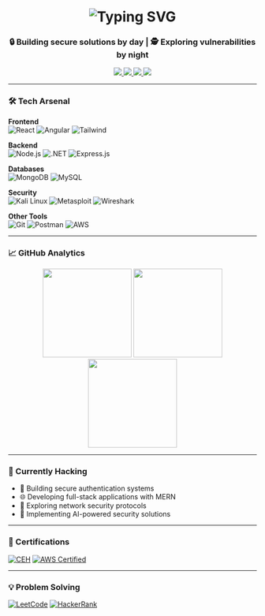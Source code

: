 <h1 align="center">
  <img src="https://readme-typing-svg.demolab.com?font=Fira+Code&size=30&duration=3000&pause=1000&color=1AF731&center=true&vCenter=true&width=435&lines=Kamlesh+Ratanpara;Full+Stack+Dev;CEH+v12+Certified;Cybersecurity+Enthusiast" alt="Typing SVG" />
</h1>

<h3 align="center">🔒 Building secure solutions by day | 🕵️ Exploring vulnerabilities by night</h3>

<p align="center">
  <a href="https://www.linkedin.com/in/kamlesh-ratanpra-6a643025b/" target="_blank">
    <img src="https://img.shields.io/badge/LinkedIn-0077B5?style=for-the-badge&logo=linkedin&logoColor=white" />
  </a>
  <a href="https://twitter.com/kamlesh_patel__" target="_blank">
    <img src="https://img.shields.io/badge/Twitter-1DA1F2?style=for-the-badge&logo=twitter&logoColor=white" />
  </a>
  <a href="https://www.hackerrank.com/rkjrk514" target="_blank">
    <img src="https://img.shields.io/badge/-Hackerrank-2EC866?style=for-the-badge&logo=HackerRank&logoColor=white" />
  </a>
  <a href="mailto:kamleshpatelx007@gmail.com">
    <img src="https://img.shields.io/badge/Gmail-D14836?style=for-the-badge&logo=gmail&logoColor=white" />
  </a>
</p>

---

### 🛠️ Tech Arsenal

**Frontend**  
![React](https://img.shields.io/badge/React-20232A?style=for-the-badge&logo=react&logoColor=61DAFB)
![Angular](https://img.shields.io/badge/Angular-DD0031?style=for-the-badge&logo=angular&logoColor=white)
![Tailwind](https://img.shields.io/badge/Tailwind_CSS-38B2AC?style=for-the-badge&logo=tailwind-css&logoColor=white)

**Backend**  
![Node.js](https://img.shields.io/badge/Node.js-339933?style=for-the-badge&logo=nodedotjs&logoColor=white)
![.NET](https://img.shields.io/badge/.NET-512BD4?style=for-the-badge&logo=dotnet&logoColor=white)
![Express.js](https://img.shields.io/badge/Express.js-000000?style=for-the-badge&logo=express&logoColor=white)

**Databases**  
![MongoDB](https://img.shields.io/badge/MongoDB-4EA94B?style=for-the-badge&logo=mongodb&logoColor=white)
![MySQL](https://img.shields.io/badge/MySQL-005C84?style=for-the-badge&logo=mysql&logoColor=white)

**Security**  
![Kali Linux](https://img.shields.io/badge/Kali_Linux-557C94?style=for-the-badge&logo=kali-linux&logoColor=white)
![Metasploit](https://img.shields.io/badge/Metasploit-258FFA?style=for-the-badge&logo=metasploit&logoColor=white)
![Wireshark](https://img.shields.io/badge/Wireshark-1679A7?style=for-the-badge&logo=wireshark&logoColor=white)

**Other Tools**  
![Git](https://img.shields.io/badge/GIT-E44C30?style=for-the-badge&logo=git&logoColor=white)
![Postman](https://img.shields.io/badge/Postman-FF6C37?style=for-the-badge&logo=postman&logoColor=white)
![AWS](https://img.shields.io/badge/AWS-%23FF9900.svg?style=for-the-badge&logo=amazon-aws&logoColor=white)

---

### 📈 GitHub Analytics

<p align="center">
  <img height="180em" src="https://github-readme-stats.vercel.app/api?username=kamlesh-rkj&show_icons=true&theme=vision-friendly-dark&hide_border=true&count_private=true" />
  <img height="180em" src="https://github-readme-streak-stats.herokuapp.com/?user=kamlesh-rkj&theme=vision-friendly-dark&hide_border=true" />
  <img height="180em" src="https://github-readme-stats.vercel.app/api/top-langs/?username=kamlesh-rkj&layout=compact&theme=vision-friendly-dark&hide_border=true" />
</p>

---

### 🔭 Currently Hacking

- 🔐 Building secure authentication systems
- 🌐 Developing full-stack applications with MERN
- 📡 Exploring network security protocols
- 🤖 Implementing AI-powered security solutions

---

### 🎯 Certifications

[![CEH](https://img.shields.io/badge/CEH%20v12-EF2D5F?style=for-the-badge&logo=accredible&logoColor=white)](https://www.eccouncil.org/certified-ethical-hacker/)
[![AWS Certified](https://img.shields.io/badge/AWS_Certified-FF9900?style=for-the-badge&logo=amazonaws&logoColor=white)](https://aws.amazon.com/certification/)

---

### 💡 Problem Solving

[![LeetCode](https://img.shields.io/badge/LeetCode-000000?style=for-the-badge&logo=LeetCode&logoColor=#d16c06)](https://leetcode.com/)
[![HackerRank](https://img.shields.io/badge/-Hackerrank-2EC866?style=for-the-badge&logo=HackerRank&logoColor=white)](https://www.hackerrank.com/rkjrk514)
